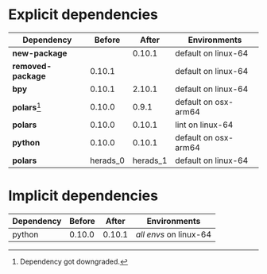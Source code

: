 # Explicit dependencies

|Dependency|Before|After|Environments|
|-|-|-|-|
|**new-package**||0.10.1|default on linux-64|
|**removed-package**|0.10.1||default on linux-64|
|**bpy**|0.10.1|2.10.1|default on linux-64|
|**polars**[^2]|0.10.0|0.9.1|default on osx-arm64|
|**polars**|0.10.0|0.10.1|lint on linux-64|
|**python**|0.10.0|0.10.1|default on osx-arm64|
|**polars**|herads_0|herads_1|default on linux-64|

# Implicit dependencies

|Dependency|Before|After|Environments|
|-|-|-|-|
|python|0.10.0|0.10.1|*all envs* on linux-64|

[^1]: **Bold** means explicit dependency.
[^2]: Dependency got downgraded.
